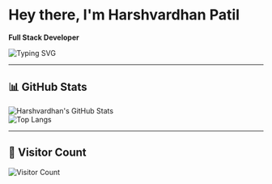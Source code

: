 # Hey there, I'm Harshvardhan Patil  
**Full Stack Developer**  

![Typing SVG](https://readme-typing-svg.herokuapp.com?font=Fira+Code&pause=1000&color=00C4FF&width=435&lines=Full+Stack+Developer;Building+with+React.js+and+Node.js;Always+Learning+New+Tech)

---

## 📊 GitHub Stats  

![Harshvardhan's GitHub Stats](https://github-readme-stats.vercel.app/api?username=Harshvardhanp4&show_icons=true&theme=radical)  
![Top Langs](https://github-readme-stats.vercel.app/api/top-langs/?username=Harshvardhanp4&langs_count=5&hide=jupyter%20notebook,java,python&layout=compact&theme=radical)

---

## 📍 Visitor Count  
![Visitor Count](https://komarev.com/ghpvc/?username=Harshvardhanp4&label=Profile%20Views&color=blue&style=flat)

